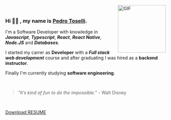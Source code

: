 <img align="right" alt="GIF" src="https://media.giphy.com/media/KzJkzjggfGN5Py6nkT/giphy.gif" width="150px" height="150px" > <br>

### Hi 👋🏼 , my name is [Pedro Toselli](https://www.linkedin.com/in/phtoselli/).

I'm a Software Developer with knowledge in ***Javascript***, ***Typescript***, ***React***, ***React Native***, ***Node.JS*** and ***Databases***.

I started my carrer as **Developer** with a ***Full stack web development*** course and after graduating I was hired as a **backend instructor**.

Finally I'm currently studying **software engineering**.

</br>

> *“It’s kind of fun to do the impossible.”* - Walt Disney

&nbsp;
&nbsp;

[Download RESUME](https://raw.githubusercontent.com/phtoselli/phtoselli/master/files/resume-pedro-toselli.pdf "download")
